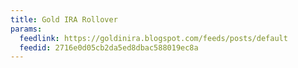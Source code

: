 ```yaml
---
title: Gold IRA Rollover
params:
  feedlink: https://goldinira.blogspot.com/feeds/posts/default
  feedid: 2716e0d05cb2da5ed8dbac588019ec8a
---
```

